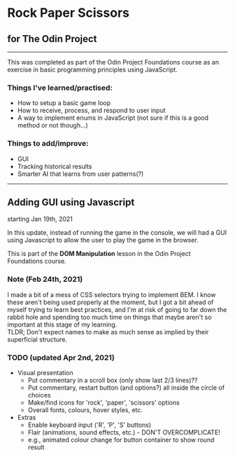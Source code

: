 # Rock Paper Scissors

## for The Odin Project

---

This was completed as part of the Odin Project Foundations course as an exercise in basic programming principles using JavaScript.

### Things I've learned/practised:
- How to setup a basic game loop
- How to receive, process, and respond to user input
- A way to implement enums in JavaScript (not sure if this is a good method or not though...)

### Things to add/improve:
- GUI
- Tracking historical results
- Smarter AI that learns from user patterns(?)

---

## Adding GUI using Javascript
starting Jan 19th, 2021

In this update, instead of running the game in the console, we will had a GUI using Javascript to allow the user to play the game in the browser.

This is part of the **DOM Manipulation** lesson in the Odin Project Foundations course.

### Note (Feb 24th, 2021)
I made a bit of a mess of CSS selectors trying to implement BEM. I know these aren't being used properly at the moment, but I got a bit ahead of myself trying to learn best practices, and I'm at risk of going to far down the rabbit hole and spending too much time on things that maybe aren't so important at this stage of my learning.\
TLDR; Don't expect names to make as much sense as implied by their superficial structure.

### TODO (updated Apr 2nd, 2021)
- Visual presentation
    - Put commentary in a scroll box (only show last 2/3 lines)??
    - Put commentary, restart button (and options?) all inside the circle of choices
    - Make/find icons for 'rock', 'paper', 'scissors' options
    - Overall fonts, colours, hover styles, etc.
- Extras
    - Enable keyboard input ('R', 'P', 'S' buttons)
    - Flair (animations, sound effects, etc.) - DON'T OVERCOMPLICATE!
    - e.g., animated colour change for button container to show round result